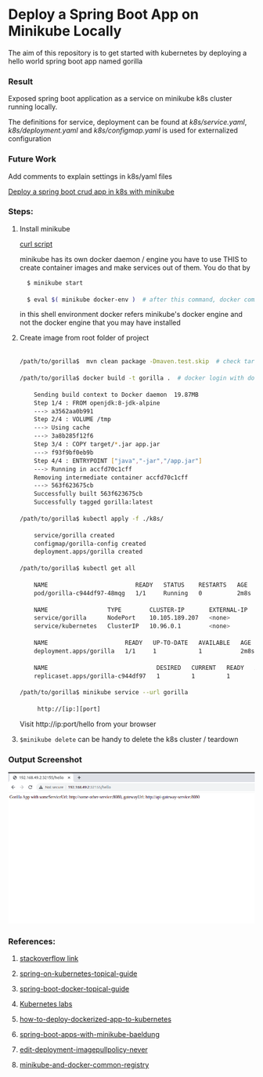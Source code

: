 # Deploy a Spring Boot App on Minikube Locally 

The aim of this repository is to get started with kubernetes
by deploying a hello world spring boot app named gorilla


### Result

Exposed spring boot application as a service on minikube k8s cluster running locally.

The definitions for service, deployment can be found at <em>k8s/service.yaml</em>, <em>k8s/deployment.yaml</em> and 
<em>k8s/configmap.yaml</em> is used for externalized configuration


### Future Work

Add comments to explain settings in k8s/yaml files 

[Deploy a spring boot crud app in k8s with minikube](https://www.youtube.com/watch?v=pIPji3_rYPY)


### Steps:

1.  Install minikube 

    [curl script](https://minikube.sigs.k8s.io/docs/start/) 

    minikube has its own docker daemon / engine 
    you have to use THIS to create container images 
    and make services out of them. You do that by

    ```bash
      $ minikube start

      $ eval $( minikube docker-env )  # after this command, docker commands apply on minikube  docker engine
    ```

     in this shell environment docker refers minikube's docker engine
     and not the docker engine that you may have installed


2. Create image from root folder of project

   ```bash
   
   /path/to/gorilla$  mvn clean package -Dmaven.test.skip  # check target folder created with gorilla.jar
   
   /path/to/gorilla$ docker build -t gorilla .  # docker login with docker-hub credentials maybe needed to pull opendjdk image
   
       Sending build context to Docker daemon  19.87MB
       Step 1/4 : FROM openjdk:8-jdk-alpine
       ---> a3562aa0b991
       Step 2/4 : VOLUME /tmp
       ---> Using cache
       ---> 3a8b285f12f6
       Step 3/4 : COPY target/*.jar app.jar
       ---> f93f9bf0eb9b
       Step 4/4 : ENTRYPOINT ["java","-jar","/app.jar"]
       ---> Running in accfd70c1cff
       Removing intermediate container accfd70c1cff
       ---> 563f623675cb
       Successfully built 563f623675cb
       Successfully tagged gorilla:latest
     
   /path/to/gorilla$ kubectl apply -f ./k8s/
   
       service/gorilla created
       configmap/gorilla-config created
       deployment.apps/gorilla created

   /path/to/gorilla$ kubectl get all 
   
       NAME                         READY   STATUS    RESTARTS   AGE
       pod/gorilla-c944df97-48mqg   1/1     Running   0          2m8s
       
       NAME                 TYPE        CLUSTER-IP       EXTERNAL-IP   PORT(S)          AGE
       service/gorilla      NodePort    10.105.189.207   <none>        8080:31880/TCP   2m8s
       service/kubernetes   ClusterIP   10.96.0.1        <none>        443/TCP          7m37s
       
       NAME                      READY   UP-TO-DATE   AVAILABLE   AGE
       deployment.apps/gorilla   1/1     1            1           2m8s
       
       NAME                               DESIRED   CURRENT   READY   AGE
       replicaset.apps/gorilla-c944df97   1         1         1       2m8s

   /path/to/gorilla$ minikube service --url gorilla
   
        http://[ip:][port]
   ```
 
   Visit  http://ip:port/hello from your browser


3.  ```$minikube delete``` can be handy to delete the k8s cluster / teardown


### Output Screenshot 

![Output](./output.png)

### References: 


1. [stackoverflow link](https://stackoverflow.com/a/66598466)


2. [spring-on-kubernetes-topical-guide](https://spring.io/guides/topicals/spring-on-kubernetes/)


3. [spring-boot-docker-topical-guide](https://spring.io/guides/topicals/spring-boot-docker/)


4. [Kubernetes labs](https://labs.play-with-k8s.com/)


5. [how-to-deploy-dockerized-app-to-kubernetes](https://medium.com/@sarathtchander/how-to-deploy-dockerized-spring-boot-app-in-k8s-minikube-for-beginners-378a1b0df153)


6. [spring-boot-apps-with-minikube-baeldung](https://www.baeldung.com/spring-boot-minikube?__cf_chl_tk=VCvE1u0lEkyeKZktAeYlQ__9UlWl6WNX6CV5EajGECg-1638361741-0-gaNycGzNCJE)


8. [edit-deployment-imagepullpolicy-never](https://www.talkingdotnet.com/how-to-run-locally-build-docker-images-with-kubernetes/)


7. [minikube-and-docker-common-registry](https://www.bogotobogo.com/DevOps/Docker/Docker_Kubernetes_Minikube.php)
